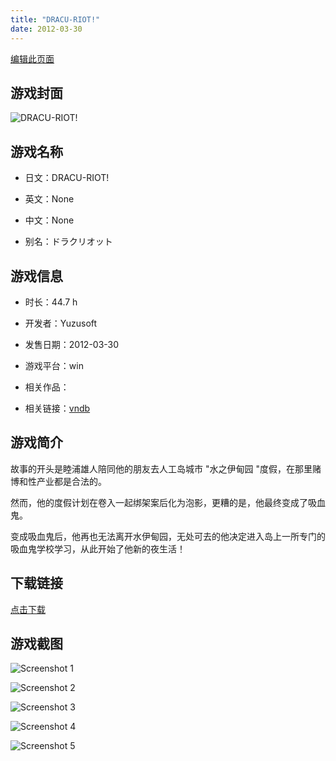 ```yaml
---
title: "DRACU-RIOT!"
date: 2012-03-30
---
```

[编辑此页面](https://github.com/ACG-3/ADV3-source/blob/main/source/_posts/games/DRACU-RIOT%21.md)

## 游戏封面

![DRACU-RIOT!](https%3A//pan.timero.xyz/onedrive/img_lib_001/DRACU-RIOT%21_cover.avif)


## 游戏名称

- 日文：DRACU-RIOT!
- 英文：None
- 中文：None

- 别名：ドラクリオット


## 游戏信息

- 时长：44.7 h
- 开发者：Yuzusoft
- 发售日期：2012-03-30
- 游戏平台：win
- 相关作品：

- 相关链接：[vndb](https://vndb.org/v8213)


## 游戏简介

故事的开头是睦浦雄人陪同他的朋友去人工岛城市 "水之伊甸园 "度假，在那里赌博和性产业都是合法的。

然而，他的度假计划在卷入一起绑架案后化为泡影，更糟的是，他最终变成了吸血鬼。

变成吸血鬼后，他再也无法离开水伊甸园，无处可去的他决定进入岛上一所专门的吸血鬼学校学习，从此开始了他新的夜生活！




## 下载链接

[点击下载](https://pan.timero.xyz/onedrive/adv_lib_001/DRACU-RIOT%21)


## 游戏截图


![Screenshot 1](https%3A//pan.timero.xyz/onedrive/img_lib_001/DRACU-RIOT%21_Screenshot_1.avif)

![Screenshot 2](https%3A//pan.timero.xyz/onedrive/img_lib_001/DRACU-RIOT%21_Screenshot_2.avif)

![Screenshot 3](https%3A//pan.timero.xyz/onedrive/img_lib_001/DRACU-RIOT%21_Screenshot_3.avif)

![Screenshot 4](https%3A//pan.timero.xyz/onedrive/img_lib_001/DRACU-RIOT%21_Screenshot_4.avif)

![Screenshot 5](https%3A//pan.timero.xyz/onedrive/img_lib_001/DRACU-RIOT%21_Screenshot_5.avif)

